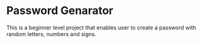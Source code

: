 # Password Genarator
 This is a beginner level project that enables user to create a password with random letters, numbers and signs.
